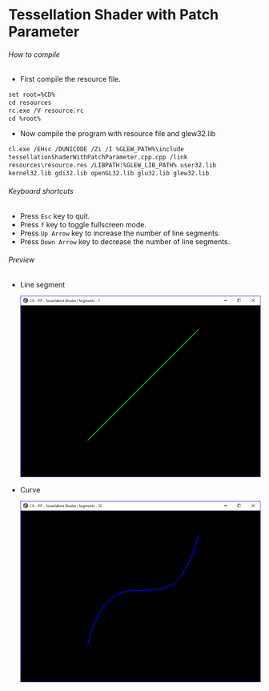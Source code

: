 # Tessellation Shader with Patch Parameter

###### How to compile

-   First compile the resource file.

```
set root=%CD%
cd resources
rc.exe /V resource.rc
cd %root%
```

-   Now compile the program with resource file and glew32.lib

```
cl.exe /EHsc /DUNICODE /Zi /I %GLEW_PATH%\include tessellationShaderWithPatchParameter.cpp.cpp /link resources\resource.res /LIBPATH:%GLEW_LIB_PATH% user32.lib kernel32.lib gdi32.lib openGL32.lib glu32.lib glew32.lib
```

###### Keyboard shortcuts

-   Press `Esc` key to quit.
-   Press `f` key to toggle fullscreen mode.
-   Press `Up Arrow` key to increase the number of line segments.
-   Press `Down Arrow` key to decrease the number of line segments.

###### Preview

-   Line segment

    ![lineSegment][line-segment-image]

-   Curve

    ![curve][curve-image]

[//]: # "Image declaration"
[line-segment-image]: ./preview/lineSegment.png "Line Segment"
[curve-image]: ./preview/curve.png "Curve"
